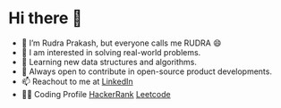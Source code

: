 # Hi there 👋 
- 🤠 I’m Rudra Prakash, but everyone calls me RUDRA 😄
- 👀 I am interested in solving real-world problems.
- 🌱 Learning new data structures and algorithms.
- 💞️ Always open to contribute in open-source product developments.
- 📫 Reachout to me at [LinkedIn](https://www.linkedin.com/in/rudra-prakash-edamalapaati/)
- 👨‍💻 Coding Profile [HackerRank](https://www.hackerrank.com/edamalapatirudr1)  [Leetcode](https://leetcode.com/Rudraprakash054/)

<!---
Rudraprakash054/Rudraprakash054 is a ✨ special ✨ repository because its `README.md` (this file) appears on your GitHub profile.
You can click the Preview link to take a look at your changes.
--->
